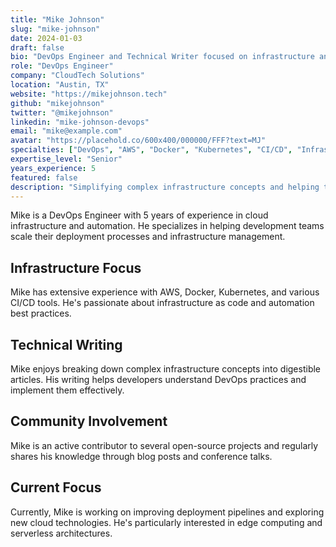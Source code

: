```yaml
---
title: "Mike Johnson"
slug: "mike-johnson"
date: 2024-01-03
draft: false
bio: "DevOps Engineer and Technical Writer focused on infrastructure and automation"
role: "DevOps Engineer"
company: "CloudTech Solutions"
location: "Austin, TX"
website: "https://mikejohnson.tech"
github: "mikejohnson"
twitter: "@mikejohnson"
linkedin: "mike-johnson-devops"
email: "mike@example.com"
avatar: "https://placehold.co/600x400/000000/FFF?text=MJ"
specialties: ["DevOps", "AWS", "Docker", "Kubernetes", "CI/CD", "Infrastructure"]
expertise_level: "Senior"
years_experience: 5
featured: false
description: "Simplifying complex infrastructure concepts and helping teams scale their deployment processes."
---
```


Mike is a DevOps Engineer with 5 years of experience in cloud infrastructure and automation. He specializes in helping development teams scale their deployment processes and infrastructure management.

## Infrastructure Focus

Mike has extensive experience with AWS, Docker, Kubernetes, and various CI/CD tools. He's passionate about infrastructure as code and automation best practices.

## Technical Writing

Mike enjoys breaking down complex infrastructure concepts into digestible articles. His writing helps developers understand DevOps practices and implement them effectively.

## Community Involvement

Mike is an active contributor to several open-source projects and regularly shares his knowledge through blog posts and conference talks.

## Current Focus

Currently, Mike is working on improving deployment pipelines and exploring new cloud technologies. He's particularly interested in edge computing and serverless architectures.
